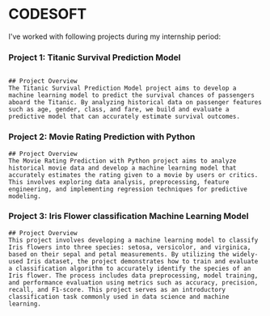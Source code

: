 # CODESOFT

I've worked with following projects during my internship period:

### Project 1: Titanic Survival Prediction Model

```

## Project Overview
The Titanic Survival Prediction Model project aims to develop a machine learning model to predict the survival chances of passengers aboard the Titanic. By analyzing historical data on passenger features such as age, gender, class, and fare, we build and evaluate a predictive model that can accurately estimate survival outcomes.

```

### Project 2: Movie Rating Prediction with Python

```
## Project Overview
The Movie Rating Prediction with Python project aims to analyze historical movie data and develop a machine learning model that accurately estimates the rating given to a movie by users or critics. This involves exploring data analysis, preprocessing, feature engineering, and implementing regression techniques for predictive modeling.

```

### Project 3: Iris Flower classification Machine Learning Model

```
## Project Overview
This project involves developing a machine learning model to classify Iris flowers into three species: setosa, versicolor, and virginica, based on their sepal and petal measurements. By utilizing the widely-used Iris dataset, the project demonstrates how to train and evaluate a classification algorithm to accurately identify the species of an Iris flower. The process includes data preprocessing, model training, and performance evaluation using metrics such as accuracy, precision, recall, and F1-score. This project serves as an introductory classification task commonly used in data science and machine learning.

```
